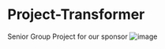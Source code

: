# Project-Transformer
Senior Group Project for our sponsor
![image](https://github.com/CLindo01/Project-Transformer/assets/93420338/e4aca09c-e4a6-4acc-b6e2-79b7457fa225)
